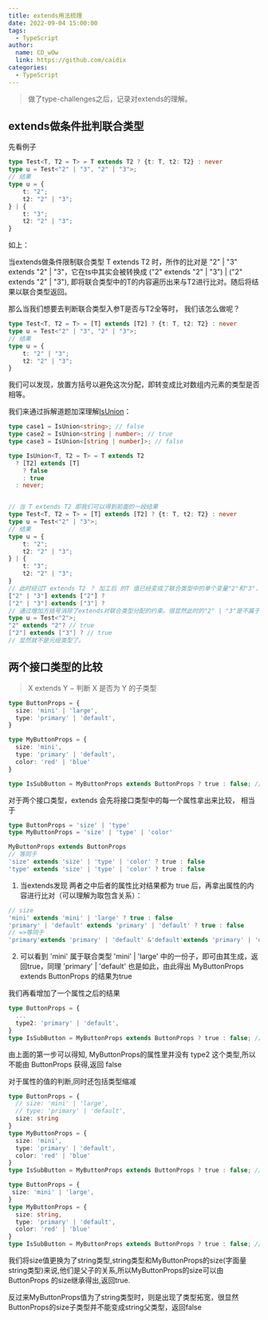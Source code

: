 ```yaml
---
title: extends用法梳理
date: 2022-09-04 15:00:00
tags: 
  - TypeScript
author: 
  name: CD_wOw
  link: https://github.com/caidix
categories: 
  - TypeScript
---
```

> 做了type-challenges之后，记录对extends的理解。

## extends做条件批判联合类型

先看例子

```ts
type Test<T, T2 = T> = T extends T2 ? {t: T, t2: T2} : never
type u = Test<"2" | "3", "2" | "3">;
// 结果
type u = {
    t: "2";
    t2: "2" | "3";
} | {
    t: "3";
    t2: "2" | "3";
}
```

如上：

当extends做条件限制联合类型 T extends T2 时，所作的比对是 "2" | "3" extends "2" | "3"，它在ts中其实会被转换成 ("2" extends "2" | "3") | ("2" extends "2" | "3"), 即将联合类型中的T的内容遍历出来与T2进行比对。随后将结果以联合类型返回。

那么当我们想要去判断联合类型入参T是否与T2全等时， 我们该怎么做呢？

```ts
type Test<T, T2 = T> = [T] extends [T2] ? {t: T, t2: T2} : never
type u = Test<"2" | "3", "2" | "3">;
// 结果
type u = {
    t: "2" | "3";
    t2: "2" | "3";
}
```

我们可以发现，放置方括号以避免这次分配，即转变成比对数组内元素的类型是否相等。

我们来通过拆解道题加深理解[IsUnion](https://github.com/type-challenges/type-challenges/blob/main/questions/01097-medium-isunion/README.md)：

```ts
type case1 = IsUnion<string>; // false
type case2 = IsUnion<string | number>; // true
type case3 = IsUnion<[string | number]>; // false

type IsUnion<T, T2 = T> = T extends T2
  ? [T2] extends [T]
    ? false
    : true
  : never;


// 当 T extends T2 即我们可以得到前面的一段结果
type Test<T, T2 = T> = [T] extends [T2] ? {t: T, t2: T2} : never
type u = Test<"2" | "3">;
// 结果
type u = {
    t: "2";
    t2: "2" | "3";
} | {
    t: "3";
    t2: "2" | "3";
}
// 此时经过T extends T2 ？ 加工后 的T 值已经变成了联合类型中的单个变量"2"和"3"， 接下来 [T2] extends [T] 即
["2" | "3"] extends ["2"] ?
["2" | "3"] extends ["3"] ?
// 通过增加方括号消除了extends对联合类型分配的约束。很显然此时的"2" | "3"是不属于["2"] 的,返回false。那么当我们输入单个字符时，即
type u = Test<"2">;
"2" extends "2"? // true
["2"] extends ["3"] ? // true
// 显然就不是元组类型了。
```

## 两个接口类型的比较

> X extends Y − 判断 X 是否为 Y 的子类型

```ts
type ButtonProps = {
  size: 'mini' | 'large',
  type: 'primary' | 'default',
}

type MyButtonProps = {
  size: 'mini',
  type: 'primary' | 'default',
  color: 'red' | 'blue'
}

type IsSubButton = MyButtonProps extends ButtonProps ? true : false; // true
```

对于两个接口类型，extends 会先将接口类型中的每一个属性拿出来比较， 相当于

```ts
type ButtonProps = 'size' | 'type'
type MyButtonProps = 'size' | 'type' | 'color'

MyButtonProps extends ButtonProps
// 等同于
'size' extends 'size' | 'type' | 'color' ? true : false
'type' extends 'size' | 'type' | 'color' ? true : false
```

1. 当extends发现 两者之中后者的属性比对结果都为 true 后，再拿出属性的内容进行比对（可以理解为取包含关系）：

```ts
// size
'mini' extends 'mini' | 'large' ? true : false
'primary' | 'default' extends 'primary' | 'default' ? true : false
// =>等同于
'primary'extends 'primary' | 'default' &'default'extends 'primary' | 'default'? true : false
```

2. 可以看到 'mini' 属于联合类型 'mini' | 'large' 中的一份子，即可由其生成，返回true，同理 'primary' | 'default' 也是如此，由此得出 MyButtonProps extends ButtonProps 的结果为true

我们再看增加了一个属性之后的结果

```ts
type ButtonProps = {
  ...
  type2: 'primary' | 'default',
}
type IsSubButton = MyButtonProps extends ButtonProps ? true : false; // false
```

由上面的第一步可以得知, MyButtonProps的属性里并没有 type2 这个类型,所以不能由 ButtonProps 获得,返回 false

对于属性的值的判断,同时还包括类型缩减

```ts
type ButtonProps = {
  // size: 'mini' | 'large',
  // type: 'primary' | 'default',
  size: string
}
type MyButtonProps = {
  size: 'mini',
  type: 'primary' | 'default',
  color: 'red' | 'blue'
}
type IsSubButton = MyButtonProps extends ButtonProps ? true : false; // true

type ButtonProps = {
 size: 'mini' | 'large',
}
type MyButtonProps = {
  size: string,
  type: 'primary' | 'default',
  color: 'red' | 'blue'
}
type IsSubButton = MyButtonProps extends ButtonProps ? true : false; // false
```

我们将size值更换为了string类型,string类型和MyButtonProps的size(字面量string类型)来说,他们是父子的关系,所以MyButtonProps的size可以由 ButtonProps 的size继承得出,返回true.

反过来MyButtonProps值为了string类型时，则是出现了类型拓宽，很显然ButtonProps的size子类型并不能变成string父类型，返回false
